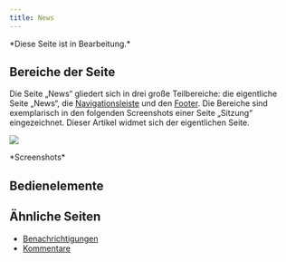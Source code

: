 ```yaml
---
title: News
---
```

\*Diese Seite ist in Bearbeitung.\*

## Bereiche der Seite
Die Seite „News“ gliedert sich in drei große Teilbereiche: die eigentliche Seite „News“, die [Navigationsleiste](nav-bar-pages.md) und den [Footer](footer.md). Die Bereiche sind exemplarisch in den folgenden Screenshots einer Seite „Sitzung“ eingezeichnet. Dieser Artikel widmet sich der eigentlichen Seite.

![](/img/News.png)

\*Screenshots\*

## Bedienelemente

## Ähnliche Seiten
* [Benachrichtigungen](notifications.md)
* [Kommentare](comments.md)
